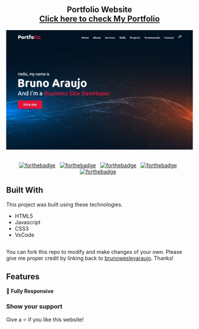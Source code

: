 <h2 align="center">
  Portfolio Website<br/>
  <a href="https://brunowesleyaraujo.github.io/Portifolio/" target="_blank">Click here to check My Portfolio</a>
</h2>
<div align="center">
  <img href="https://brunowesleyaraujo.github.io/Portifolio/" alt="Demo" src="images/readme.png" />
</div>

<br/>

<div align="center">

[![forthebadge](https://forthebadge.com/images/badges/built-with-love.svg)](https://forthebadge.com) &nbsp;
[![forthebadge](https://forthebadge.com/images/badges/uses-html.svg)](https://forthebadge.com) &nbsp;
[![forthebadge](https://forthebadge.com/images/badges/uses-css.svg)](https://forthebadge.com) &nbsp;
[![forthebadge](https://forthebadge.com/images/badges/made-with-javascript.svg)](https://forthebadge.com) &nbsp;
[![forthebadge](https://forthebadge.com/images/badges/open-source.svg)](https://forthebadge.com) &nbsp;

</div>

## Built With

This project was built using these technologies.

- HTML5
- Javascript
- CSS3
- VsCode

## 

You can fork this repo to modify and make changes of your own. Please give me proper credit by linking back to [brunowesleyaraujo](https://brunowesleyaraujo.github.io/Portifolio/). Thanks!

## Features

**📱 Fully Responsive**

### Show your support

Give a ⭐ if you like this website!
